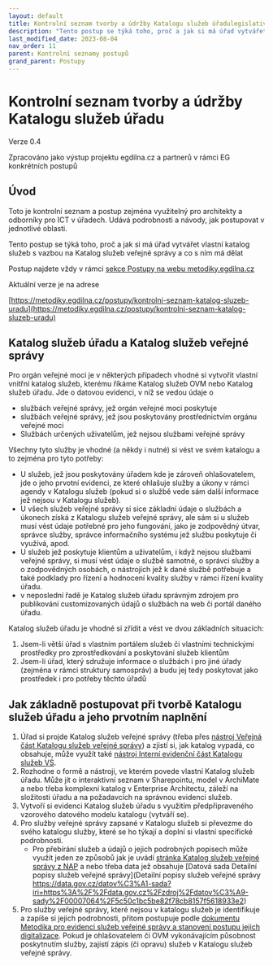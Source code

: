 ```yaml
---
layout: default
title: Kontrolní seznam tvorby a údržby Katalogu služeb úřadulegislativy
description: "Tento postup se týká toho, proč a jak si má úřad vytvářet vlastní katalog služeb s vazbou na Katalog služeb veřejné správy a co s ním má dělat"
last_modified_date: 2023-08-04
nav_order: 11
parent: Kontrolní seznamy postupů
grand_parent: Postupy
---
```



# Kontrolní seznam tvorby a údržby Katalogu služeb úřadu

Verze 0.4

Zpracováno jako výstup projektu egdilna.cz a partnerů v rámci EG konkrétních postupů

## Úvod

Toto je kontrolní seznam a postup zejména využitelný pro architekty a odborníky pro ICT v úřadech. Udává podrobnosti a návody, jak postupovat v jednotlivé oblasti.

Tento postup se týká toho, proč a jak si má úřad vytvářet vlastní katalog služeb s vazbou na Katalog služeb veřejné správy a co s ním má dělat


Postup najdete vždy v rámci [sekce Postupy na webu metodiky.egdilna.cz](https://metodiky.egdilna.cz/postupy/eg-postupy)

Aktuální verze je na adrese

[https://metodiky.egdilna.cz/postupy/kontrolni-seznam-katalog-sluzeb-uradu](https://metodiky.egdilna.cz/postupy/kontrolni-seznam-katalog-sluzeb-uradu)

## Katalog služeb úřadu a Katalog služeb veřejné správy

Pro orgán veřejné moci  je v některých případech vhodné si  vytvořit vlastní vnitřní katalog služeb, kterému říkáme Katalog služeb OVM nebo Katalog služeb úřadu. Jde o datovou evidenci, v níž se vedou údaje o

- službách veřejné správy, jež orgán veřejné moci poskytuje
- službách veřejné správy, jež jsou poskytovány prostřednictvím orgánu veřejné moci
- Službách určených uživatelům, jež nejsou službami veřejné správy

Všechny tyto služby je vhodné (a někdy i nutné) si vést ve svém katalogu a to zejména pro tyto potřeby:

- U služeb, jež jsou poskytovány úřadem kde je zároveň ohlašovatelem, jde o jeho prvotní evidenci, ze které ohlašuje služby a úkony v rámci agendy v Katalogu služeb (pokud si o službě vede sám další informace jež nejsou v Katalogu služeb).
- U všech služeb veřejné správy si sice základní údaje o službách a úkonech získá z Katalogu služeb veřejné správy, ale sám si u služeb musí vést údaje potřebné pro jeho fungování, jako je zodpovědný útvar, správce služby, správce informačního systému jež službu poskytuje či využívá, apod.
- U služeb jež poskytuje klientům a uživatelům, i když nejsou službami veřejné správy, si musí vést údaje o službě samotné, o správci služby a o zodpovědných osobách, o nástrojích jež k dané službě potřebuje a také podklady pro řízení a hodnocení kvality služby v rámci řízení kvality úřadu.
- v neposlední řadě je Katalog služeb úřadu správným zdrojem pro publikování customizovaných údajů o službách na web či portál daného úřadu.

Katalog služeb úřadu je vhodné si zřídit a vést ve dvou základních situacích:

1. Jsem-li větší úřad s vlastním portálem služeb či vlastními technickými prostředky pro zprostředkování a poskytování služeb klientům
2. Jsem-li úřad, který sdružuje informace o službách i pro jiné úřady (zejména v rámci struktury samospráv) a budu jej tedy poskytovat jako prostředek i pro potřeby těchto úřadů

## Jak základně postupovat při tvorbě Katalogu služeb úřadu a jeho prvotním naplnění


1. Úřad si projde Katalog služeb veřejné správy (třeba přes [nástroj Veřejná část Katalogu služeb veřejné správy](https://portal.gov.cz/sluzby-verejne-spravy/)) a zjistí si, jak katalog vypadá, co obsahuje, může využít také [nástroj Interní evidenční část Katalogu služeb VS](https://egov.shinyapps.io/katalog_sluzeb/).
2. Rozhodne o formě a nástroji, ve kterém povede vlastní Katalog služeb úřadu. Může jít o interaktivní seznam v Sharepointu, model v ArchiMate a nebo třeba komplexní katalog v Enterprise Architectu, záleží na složitosti úřadu a na požadavcích na správnou evidenci služeb.
3. Vytvoří si evidenci Katalog služeb úřadu s využitím předpřipraveného vzorového datového modelu katalogu (vytváří se).
4. Pro služby veřejné správy zapsané v Katalogu služeb si převezme do svého katalogu služby, které se ho týkají a doplní si vlastní specifické podrobnosti. 
    - Pro přebírání služeb a údajů o jejich podrobných popisech může využít jeden ze způsobů jak je uvádí [stránka Katalog služeb veřejné správy z NAP](https://archi.gov.cz/nap:katalog_sluzeb) a nebo třeba data jež obsahuje [Datová sada Detailní popisy služeb veřejné správy](Detailní popisy služeb veřejné správy	https://data.gov.cz/datov%C3%A1-sada?iri=https%3A%2F%2Fdata.gov.cz%2Fzdroj%2Fdatov%C3%A9-sady%2F00007064%2F5c50c1bc5be82f78cb8157f5618933e2) 
5. Pro služby veřejné správy, které nejsou v katalogu služeb je identifikuje a zapíše si jejich podrobnosti, přitom postupuje podle [dokumentu Metodika pro evidenci služeb veřejné správy a stanovení postupu jejich digitalizace](https://archi.gov.cz/znalostni_baze:metodika_sluzeb_vs). Pokud je ohlašovatelem či OVM vykonávajícím působnost poskytnutím služby, zajistí zápis (či opravu) služeb v Katalogu služeb veřejné správy.
